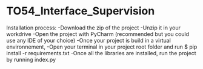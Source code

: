 # TO54_Interface_Supervision

Installation process:
-Download the zip of the project
-Unzip it in your workdrive
-Open the project with PyCharm (recommended but you could use any IDE of your choice)
-Once your project is build in a virtual environnement,
-Open your terminal in your project root folder and run $ pip install -r requirements.txt
-Once all the libraries are installed, run the project by running index.py

